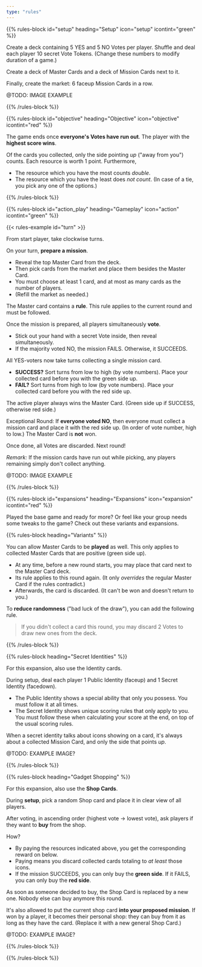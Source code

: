 ```yaml
---
type: "rules"
---
```


{{% rules-block id="setup" heading="Setup" icon="setup" icontint="green" %}}

Create a deck containing 5 YES and 5 NO Votes per player. Shuffle and deal each player 10 secret Vote Tokens. (Change these numbers to modify duration of a game.)

Create a deck of Master Cards and a deck of Mission Cards next to it.

Finally, create the market: 6 faceup Mission Cards in a row.

@TODO: IMAGE EXAMPLE

{{% /rules-block %}}

{{% rules-block id="objective" heading="Objective" icon="objective" icontint="red" %}}

The game ends once **everyone's Votes have run out**. The player with the **highest score wins**.

Of the cards you collected, only the side pointing _up_ ("away from you") counts. Each resource is worth 1 point. Furthermore,
* The resource which you have the most counts _double_. 
* The resource which you have the least does _not count_. (In case of a tie, you pick any one of the options.)

{{% /rules-block %}}

{{% rules-block id="action_play" heading="Gameplay" icon="action" icontint="green" %}}

{{< rules-example id="turn" >}}

From start player, take clockwise turns.

On your turn, **prepare a mission**.
* Reveal the top Master Card from the deck.
* Then pick cards from the market and place them besides the Master Card.
* You must choose at least 1 card, and at most as many cards as the number of players.
* (Refill the market as needed.)

The Master card contains a **rule**. This rule applies to the current round and must be followed.

Once the mission is prepared, all players simultaneously **vote**.
* Stick out your hand with a secret Vote inside, then reveal simultaneously.
* If the majority voted NO, the mission FAILS. Otherwise, it SUCCEEDS.

All YES-voters now take turns collecting a single mission card.

* **SUCCESS?** Sort turns from low to high (by vote numbers). Place your collected card before you with the green side up. 
* **FAIL?** Sort turns from high to low (by vote numbers). Place your collected card before you with the red side up.

The active player always wins the Master Card. (Green side up if SUCCESS, otherwise red side.)

Exceptional Round: If **everyone voted NO**, then everyone must collect a mission card and place it with the red side up. (In order of vote number, high to low.) The Master Card is **not** won.

Once done, all Votes are discarded. Next round!

_Remark:_ If the mission cards have run out while picking, any players remaining simply don't collect anything.

@TODO: IMAGE EXAMPLE

{{% /rules-block %}}

{{% rules-block id="expansions" heading="Expansions" icon="expansion" icontint="red" %}}

Played the base game and ready for more? Or feel like your group needs some tweaks to the game? Check out these variants and expansions.

{{% rules-block heading="Variants" %}}

You can allow Master Cards to be **played** as well. This only applies to collected Master Cards that are positive (green side up).

* At any time, before a new round starts, you may place that card next to the Master Card deck.
* Its rule applies to this round again. (It only _overrides_ the regular Master Card if the rules contradict.)
* Afterwards, the card is discarded. (It can't be won and doesn't return to you.)

<!--- @TODO: This might become a rule of the BASE GAME? Test and check if this ruins simplicity. --->
To **reduce randomness** ("bad luck of the draw"), you can add the following rule.

> If you didn't collect a card this round, you may discard 2 Votes to draw new ones from the deck.

{{% /rules-block %}}

{{% rules-block heading="Secret Identities" %}}

For this expansion, also use the Identity cards. 

During setup, deal each player 1 Public Identity (faceup) and 1 Secret Identity (facedown).

* The Public Identity shows a special ability that only you possess. You must follow it at all times.
* The Secret Identity shows unique scoring rules that only apply to you. You must follow these when calculating your score at the end, on top of the usual scoring rules.

When a secret identity talks about icons showing on a card, it's always about a collected Mission Card, and only the side that points _up_. 

@TODO: EXAMPLE IMAGE?

{{% /rules-block %}}

{{% rules-block heading="Gadget Shopping" %}}

For this expansion, also use the **Shop Cards**.

During **setup**, pick a random Shop card and place it in clear view of all players.

After voting, in ascending order (highest vote -> lowest vote), ask players if they want to **buy** from the shop.

How?
* By paying the resources indicated above, you get the corresponding reward on below. 
* Paying means you discard collected cards totaling to _at least_ those icons.
* If the mission SUCCEEDS, you can only buy the **green side**. If it FAILS, you can only buy the **red side**.

As soon as someone decided to buy, the Shop Card is replaced by a new one. Nobody else can buy anymore this round.

It's also allowed to put the current shop card **into your proposed mission**. If won by a player, it becomes their personal shop: they can buy from it as long as they have the card. (Replace it with a new general Shop Card.)

@TODO: EXAMPLE IMAGE?

{{% /rules-block %}}

{{% /rules-block %}}